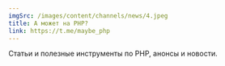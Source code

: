 ```yaml
---
imgSrc: /images/content/channels/news/4.jpeg
title: А может на PHP?
link: https://t.me/maybe_php
---
```


Статьи и полезные инструменты по PHP, анонсы и новости. 
